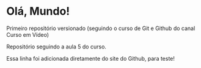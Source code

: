 # Olá, Mundo!
 Primeiro repositório versionado (seguindo o curso de Git e Github do canal Curso em Vídeo)

Repositório seguindo a aula 5 do curso.

Essa linha foi adicionada diretamente do site do Github, para teste!
